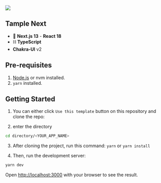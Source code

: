 <img src="https://og.sznm.dev/api/generate?heading=Template+Simples&text=Nextjs+Template+with+Chakra+and+Typescript.&template=color&center=true&height=330" />

## Tample Next

- 🚀 **Next.js 13** - **React 18**
- ⛓️ **TypeScript**
- **Chakra-UI** v2

## Pre-requisites

1. [Node.js](https://nodejs.org/en/) or nvm installed.
2. `yarn` installed.

## Getting Started

1. You can either click `Use this template` button on this repository and clone the repo:

2. enter the directory

```bash
cd directory/<YOUR_APP_NAME>
```

3. After cloning the project, run this command: `yarn` or `yarn install`

4. Then, run the development server:

```bash
yarn dev
```

Open [http://localhost:3000](http://localhost:3000) with your browser to see the result.
